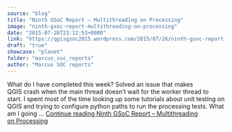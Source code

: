 ```yaml
---
source: "blog"
title: "Ninth GSoC Report – Multithreading on Processing"
image: "ninth-gsoc-report-multithreading-on-processing"
date: "2015-07-26T23:12:53+0000"
link: "https://qgisgsoc2015.wordpress.com/2015/07/26/ninth-gsoc-report-multithreading-on-processing/"
draft: "true"
showcase: "planet"
folder: "marcus_soc_reports"
author: "Marcus SOC reports"
---
```


What do I have completed this week? Solved an issue that makes QGIS crash when the main thread doesn&#8217;t wait for the worker thread to start. I spent most of the time looking up some tutorials about unit testing on QGIS and trying to configure python paths to run the processing tests. What am I going &#8230; <a class="more-link" href="https://qgisgsoc2015.wordpress.com/2015/07/26/ninth-gsoc-report-multithreading-on-processing/">Continue reading <span class="screen-reader-text">Ninth GSoC Report &#8211; Multithreading on&#160;Processing</span></a>
